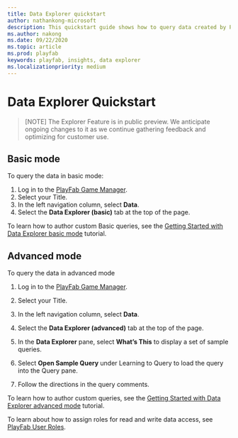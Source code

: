 ```yaml
---
title: Data Explorer quickstart
author: nathankong-microsoft
description: This quickstart guide shows how to query data created by PlayFab API calls.
ms.author: nakong
ms.date: 09/22/2020    
ms.topic: article
ms.prod: playfab
keywords: playfab, insights, data explorer
ms.localizationpriority: medium
---
```


# Data Explorer Quickstart

> [NOTE]
> The Explorer Feature is in public preview. We anticipate ongoing changes to it as we continue gathering feedback and optimizing for customer use.

## Basic mode
To query the data in basic mode:

1. Log in to the [PlayFab Game Manager](https://developer.playfab.com/en-us/login).
2. Select your Title.
3. In the left navigation column, select **Data**.
4. Select the **Data Explorer (basic)** tab at the top of the page. 

To learn how to author custom Basic queries, see the [Getting Started with Data Explorer basic mode](getting-started-with-data-explorer-basic.md) tutorial.

## Advanced mode
To query the data in advanced mode

1. Log in to the [PlayFab Game Manager](https://developer.playfab.com/en-us/login).
2. Select your Title.
3. In the left navigation column, select **Data**.
4. Select the **Data Explorer (advanced)** tab at the top of the page. 

1. In the **Data Explorer** pane, select **What’s This** to display a set of sample queries. 
2. Select **Open Sample Query** under Learning to Query to load the query into the Query pane. 
3. Follow the directions in the query comments.

To learn how to author custom queries, see the [Getting Started with Data Explorer advanced mode](getting-started-with-data-explorer-advanced.md) tutorial.

To learn about how to assign roles for read and write data access, see [PlayFab User Roles](https://docs.microsoft.com/gaming/playfab/features/config/gamemanager/playfab-user-roles).

